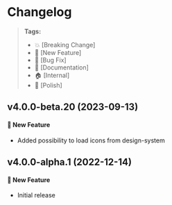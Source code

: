 Changelog
=========

> **Tags:**
> - :boom:       [Breaking Change]
> - :rocket:     [New Feature]
> - :bug:        [Bug Fix]
> - :memo:       [Documentation]
> - :house:      [Internal]
> - :nail_care:  [Polish]

## v4.0.0-beta.20 (2023-09-13)

#### :rocket: New Feature

* Added possibility to load icons from design-system

## v4.0.0-alpha.1 (2022-12-14)

#### :rocket: New Feature

* Initial release
